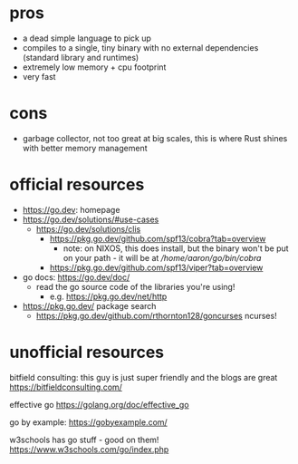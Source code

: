 # pros

- a dead simple language to pick up
- compiles to a single, tiny binary with no external dependencies (standard library and runtimes)
- extremely low memory + cpu footprint
- very fast

# cons
- garbage collector, not too great at big scales, this is where Rust shines with better memory management

# official resources

- https://go.dev: homepage
- https://go.dev/solutions/#use-cases
	- https://go.dev/solutions/clis
		- https://pkg.go.dev/github.com/spf13/cobra?tab=overview
			- note: on NIXOS, this does install, but the binary won't be put on your path - it will be at _/home/aaron/go/bin/cobra_
		- https://pkg.go.dev/github.com/spf13/viper?tab=overview
- go docs: https://go.dev/doc/
	- read the go source code of the libraries you're using!
		- e.g. https://pkg.go.dev/net/http
- https://pkg.go.dev/ package search
	- https://pkg.go.dev/github.com/rthornton128/goncurses ncurses!

# unofficial resources

bitfield consulting: this guy is just super friendly and the blogs are great
https://bitfieldconsulting.com/

effective go
https://golang.org/doc/effective_go

go by example:
https://gobyexample.com/

w3schools has go stuff - good on them!
https://www.w3schools.com/go/index.php